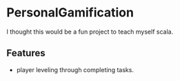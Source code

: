 # PersonalGamification

I thought this would be a fun project to teach myself scala.

## Features

- player leveling through completing tasks. 